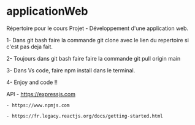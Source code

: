 # applicationWeb
Répertoire pour le cours Projet - Développement d'une application web.

1- Dans git bash faire la commande git clone avec le lien du repertoire si c'est pas deja fait.

2- Toujours dans git bash faire faire la commande git pull origin main 

3- Dans Vs code, faire npm install dans le terminal.

4- Enjoy and code !! 

API - https://expressjs.com

    - https://www.npmjs.com 

    - https://fr.legacy.reactjs.org/docs/getting-started.html 
